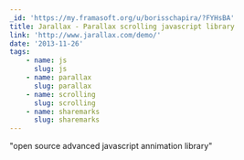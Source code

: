 ```yaml
---
_id: 'https://my.framasoft.org/u/borisschapira/?FYHsBA'
title: Jarallax - Parallax scrolling javascript library
link: 'http://www.jarallax.com/demo/'
date: '2013-11-26'
tags:
    - name: js
      slug: js
    - name: parallax
      slug: parallax
    - name: scrolling
      slug: scrolling
    - name: sharemarks
      slug: sharemarks
---
```


<div class="markdown"><p>&quot;open source advanced javascript annimation library&quot;
</p></div>
